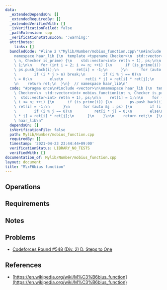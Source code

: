 ```yaml
---
data:
  _extendedDependsOn: []
  _extendedRequiredBy: []
  _extendedVerifiedWith: []
  _isVerificationFailed: false
  _pathExtension: cpp
  _verificationStatusIcon: ':warning:'
  attributes:
    links: []
  bundledCode: "#line 2 \"Mylib/Number/mobius_function.cpp\"\n#include <vector>\n\n\
    namespace haar_lib {\n  template <typename Checker>\n  std::vector<int> mobius_function(int\
    \ n, Checker is_prime) {\n    std::vector<int> ret(n + 1), ps;\n\n    ret[1] =\
    \ 1;\n\n    for (int i = 2; i <= n; ++i) {\n      if (is_prime(i)) {\n       \
    \ ps.push_back(i);\n        ret[i] = -1;\n      }\n      for (auto &j : ps) {\n\
    \        if (i * j > n) break;\n        if (i % j == 0)\n          ret[i * j]\
    \ = 0;\n        else\n          ret[i * j] = ret[i] * ret[j];\n      }\n    }\n\
    \n    return ret;\n  }\n}  // namespace haar_lib\n"
  code: "#pragma once\n#include <vector>\n\nnamespace haar_lib {\n  template <typename\
    \ Checker>\n  std::vector<int> mobius_function(int n, Checker is_prime) {\n  \
    \  std::vector<int> ret(n + 1), ps;\n\n    ret[1] = 1;\n\n    for (int i = 2;\
    \ i <= n; ++i) {\n      if (is_prime(i)) {\n        ps.push_back(i);\n       \
    \ ret[i] = -1;\n      }\n      for (auto &j : ps) {\n        if (i * j > n) break;\n\
    \        if (i % j == 0)\n          ret[i * j] = 0;\n        else\n          ret[i\
    \ * j] = ret[i] * ret[j];\n      }\n    }\n\n    return ret;\n  }\n}  // namespace\
    \ haar_lib\n"
  dependsOn: []
  isVerificationFile: false
  path: Mylib/Number/mobius_function.cpp
  requiredBy: []
  timestamp: '2021-04-23 23:44:44+09:00'
  verificationStatus: LIBRARY_NO_TESTS
  verifiedWith: []
documentation_of: Mylib/Number/mobius_function.cpp
layout: document
title: "M\xF6bius function"
---
```


## Operations

## Requirements

## Notes

## Problems

- [Codeforces Round #548 (Div. 2) D. Steps to One](https://codeforces.com/contest/1139/problem/D)

## References

- [https://en.wikipedia.org/wiki/M%C3%B6bius_function](https://en.wikipedia.org/wiki/M%C3%B6bius_function)
